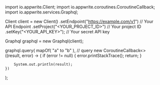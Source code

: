 import io.appwrite.Client;
import io.appwrite.coroutines.CoroutineCallback;
import io.appwrite.services.Graphql;

Client client = new Client()
    .setEndpoint("https://example.com/v1") // Your API Endpoint
    .setProject("<YOUR_PROJECT_ID>") // Your project ID
    .setKey("<YOUR_API_KEY>"); // Your secret API key

Graphql graphql = new Graphql(client);

graphql.query(
    mapOf( "a" to "b" ), // query
    new CoroutineCallback<>((result, error) -> {
        if (error != null) {
            error.printStackTrace();
            return;
        }

        System.out.println(result);
    })
);

